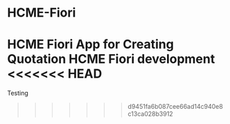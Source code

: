 # HCME-Fiori
HCME Fiori App for Creating Quotation
HCME Fiori development 
<<<<<<< HEAD
=======

Testing 
>>>>>>> d9451fa6b087cee66ad14c940e8c13ca028b3912
